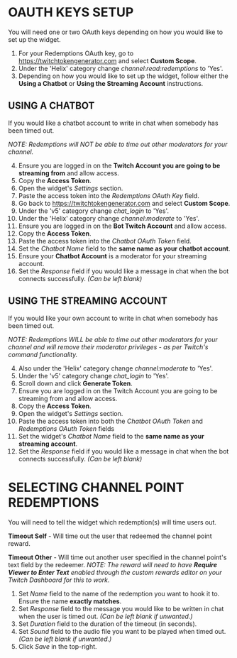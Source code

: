 # OAUTH KEYS SETUP
You will need one or two OAuth keys depending on how you would like to set up the widget.

1. For your Redemptions OAuth key, go to https://twitchtokengenerator.com and select **Custom Scope**.
2. Under the 'Helix' category change *channel:read:redemptions* to 'Yes'.
3. Depending on how you would like to set up the widget, follow either the **Using a Chatbot** or **Using the Streaming Account** instructions.

## USING A CHATBOT
If you would like a chatbot account to write in chat when somebody has been timed out.

*NOTE: Redemptions will NOT be able to time out other moderators for your channel.*

4. Ensure you are logged in on the **Twitch Account you are going to be streaming from** and allow access.
5. Copy the **Access Token**.
6. Open the widget's *Settings* section.  
7. Paste the access token into the *Redemptions OAuth Key* field.
8. Go back to https://twitchtokengenerator.com and select **Custom Scope**.
9. Under the 'v5' category change *chat_login* to 'Yes'.
10. Under the 'Helix' category change *channel:moderate* to 'Yes'.
11. Ensure you are logged in on the **Bot Twitch Account** and allow access.
12. Copy the **Access Token**.
13. Paste the access token into the *Chatbot OAuth Token* field.
14. Set the *Chatbot Name* field to the **same name as your chatbot account**.
15. Ensure your **Chatbot Account** is a moderator for your streaming account.
16. Set the *Response* field if you would like a message in chat when the bot connects successfully. *(Can be left blank)*

## USING THE STREAMING ACCOUNT
If you would like your own account to write in chat when somebody has been timed out.

*NOTE: Redemptions WILL be able to time out other moderators for your channel and will remove their moderator privileges - as per Twitch's command functionality.*

4. Also under the 'Helix' category change *channel:moderate* to 'Yes'.
5. Under the 'v5' category change *chat_login* to 'Yes'.
6. Scroll down and click **Generate Token**.
7. Ensure you are logged in on the Twitch Account you are going to be streaming from and allow access.
8. Copy the **Access Token**.
9. Open the widget's *Settings* section.
10. Paste the access token into both the *Chatbot OAuth Token* and *Redemptions OAuth Token* fields
11. Set the widget's *Chatbot Name* field to the **same name as your streaming account**.
12. Set the *Response* field if you would like a message in chat when the bot connects successfully. *(Can be left blank)*

# SELECTING CHANNEL POINT REDEMPTIONS
You will need to tell the widget which redemption(s) will time users out.

**Timeout Self** - Will time out the user that redeemed the channel point reward.

**Timeout Other** - Will time out another user specified in the channel point's text field by the redeemer. *NOTE: The reward will need to have **Require Viewer to Enter Text** enabled through the custom rewards editor on your Twitch Dashboard for this to work.*

1. Set *Name* field to the name of the redemption you want to hook it to. Ensure the name **exactly matches**.
2. Set *Response* field to the message you would like to be written in chat when the user is timed out. *(Can be left blank if unwanted.)*
3. Set *Duration* field to the duration of the timeout (in seconds).
4. Set *Sound* field to the audio file you want to be played when timed out. *(Can be left blank if unwanted.)*
5. Click *Save* in the top-right.
